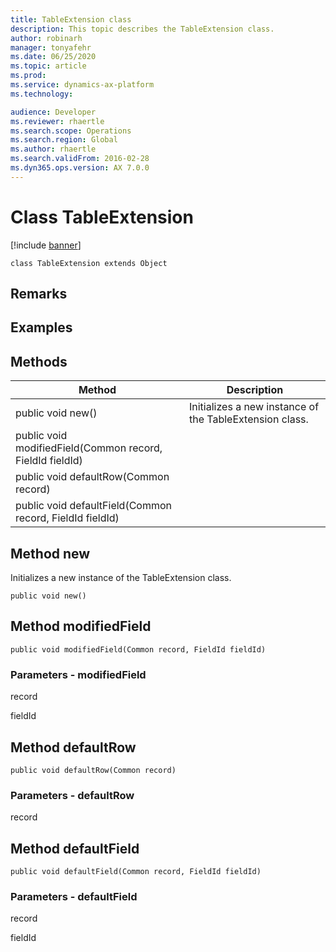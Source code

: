 ```yaml
---
title: TableExtension class
description: This topic describes the TableExtension class.
author: robinarh
manager: tonyafehr
ms.date: 06/25/2020
ms.topic: article
ms.prod: 
ms.service: dynamics-ax-platform
ms.technology: 

audience: Developer
ms.reviewer: rhaertle
ms.search.scope: Operations
ms.search.region: Global
ms.author: rhaertle
ms.search.validFrom: 2016-02-28
ms.dyn365.ops.version: AX 7.0.0
---
```


# Class TableExtension

[!include [banner](../../includes/banner.md)]


```xpp
class TableExtension extends Object
```

## Remarks

## Examples

## Methods

| Method                                                    | Description                                             |
|-----------------------------------------------------------|---------------------------------------------------------|
| public void new()                                         | Initializes a new instance of the TableExtension class. |
| public void modifiedField(Common record, FieldId fieldId) |                                                         |
| public void defaultRow(Common record)                     |                                                         |
| public void defaultField(Common record, FieldId fieldId)  |                                                         |

## Method new

Initializes a new instance of the TableExtension class.

```xpp
public void new()
```

## Method modifiedField

```xpp
public void modifiedField(Common record, FieldId fieldId)
```

### Parameters - modifiedField

record  

<!-- -->

fieldId  

## Method defaultRow

```xpp
public void defaultRow(Common record)
```

### Parameters - defaultRow

record  

## Method defaultField

```xpp
public void defaultField(Common record, FieldId fieldId)
```

### Parameters - defaultField

record  

<!-- -->

fieldId  

